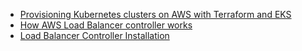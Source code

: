 - [Provisioning Kubernetes clusters on AWS with Terraform and EKS](https://learnk8s.io/terraform-eks)
- [How AWS Load Balancer controller works](https://kubernetes-sigs.github.io/aws-load-balancer-controller/v2.4/how-it-works/)
- [Load Balancer Controller Installation](https://kubernetes-sigs.github.io/aws-load-balancer-controller/v2.2/deploy/installation/)
